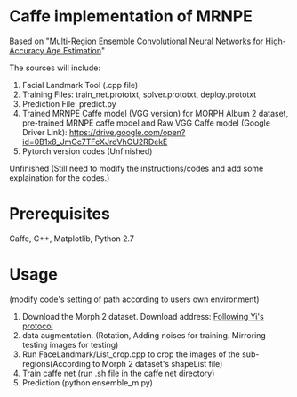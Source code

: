 # Caffe implementation of MRNPE 
Based on "[Multi-Region Ensemble Convolutional Neural Networks for High-Accuracy Age Estimation](http://www.cbsr.ia.ac.cn/users/jwan/papers/BMVC2017_age.pdf)"

The sources will include:
1. Facial Landmark Tool (.cpp file)
2. Training Files: train_net.prototxt, solver.prototxt, deploy.prototxt
3. Prediction File: predict.py
4. Trained MRNPE Caffe model (VGG version) for MORPH Album 2 dataset, pre-trained MRNPE caffe model and Raw VGG Caffe model (Google Driver Link): https://drive.google.com/open?id=0B1x8_JmGc7TFcXJrdVhOU2RDekE
5. Pytorch version codes (Unfinished)

Unfinished (Still need to modify the instructions/codes and add some explaination for the codes.)

# Prerequisites
Caffe, C++, Matplotlib, Python 2.7

# Usage
(modify code's setting of path according to users own environment)
1. Download the Morph 2 dataset. Download address: [Following Yi's protocol](http://www.cbsr.ia.ac.cn/users/dyi/agr.html)
2. data augmentation. (Rotation, Adding noises for training. Mirroring testing images for testing)
3. Run FaceLandmark/List_crop.cpp to crop the images of the sub-regions(According to Morph 2 dataset's shapeList file)
4. Train caffe net (run .sh file in the caffe net directory)
5. Prediction (python ensemble_m.py)



